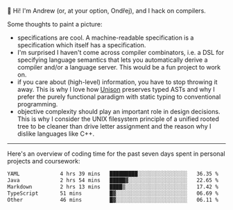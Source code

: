 :wave: Hi! I'm Andrew (or, at your option, Ondřej), and I hack on compilers. 

Some thoughts to paint a picture:
- specifications are cool. A machine-readable specification is a specification which itself has a specification.
- I'm surprised I haven't come across compiler combinators, i.e. a DSL for specifying language semantics that lets you automatically derive a compiler and/or a language server. This would be a fun project to work on.
- if you care about (high-level) information, you have to stop throwing it away. This is why I love how [Unison](https://github.com/unisonweb/unison) preserves typed ASTs and why I prefer the purely functional paradigm with static typing to conventional programming.
- objective complexity should play an important role in design decisions. This is why I consider the UNIX filesystem principle of a unified rooted tree to be cleaner than drive letter assignment and the reason why I dislike languages like C++.

---

Here's an overview of coding time for the past seven days spent in personal projects and coursework:
<!--START_SECTION:waka-->

```txt
YAML             4 hrs 39 mins   █████████░░░░░░░░░░░░░░░░   36.35 %
Java             2 hrs 54 mins   █████▓░░░░░░░░░░░░░░░░░░░   22.65 %
Markdown         2 hrs 13 mins   ████▒░░░░░░░░░░░░░░░░░░░░   17.42 %
TypeScript       51 mins         █▓░░░░░░░░░░░░░░░░░░░░░░░   06.69 %
Other            46 mins         █▓░░░░░░░░░░░░░░░░░░░░░░░   06.11 %
```

<!--END_SECTION:waka-->

<!--
**viluon/viluon** is a ✨ _special_ ✨ repository because its `README.md` (this file) appears on your GitHub profile.

Here are some ideas to get you started:

- 🔭 I’m currently working on ...
- 🌱 I’m currently learning ...
- 👯 I’m looking to collaborate on ...
- 🤔 I’m looking for help with ...
- 💬 Ask me about ...
- 📫 How to reach me: ...
- 😄 Pronouns: ...
- ⚡ Fun fact: ...
-->
